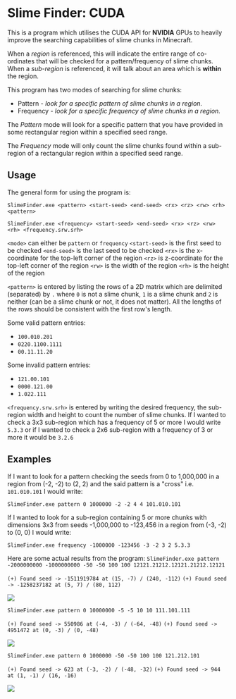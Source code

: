# Slime Finder: CUDA
This is a program which utilises the CUDA API for **NVIDIA** GPUs to heavily improve the searching capabilities of slime chunks in Minecraft.

When a *region* is referenced, this will indicate the entire range of co-ordinates that will be checked for a pattern/frequency of slime chunks. When a *sub-region* is referenced, it will talk about an area which is **within** the region.

This program has two modes of searching for slime chunks:
- Pattern - *look for a specific pattern of slime chunks in a region.*
- Frequency - *look for a specific frequency of slime chunks in a region.*

The *Pattern* mode will look for a specific pattern that you have provided in some rectangular region within a specified seed range.

The *Frequency* mode will only count the slime chunks found within a sub-region of a rectangular region within a specified seed range.

## Usage
The general form for using the program is:

`SlimeFinder.exe <pattern> <start-seed> <end-seed> <rx> <rz> <rw> <rh> <pattern>`

`SlimeFinder.exe <frequency> <start-seed> <end-seed> <rx> <rz> <rw> <rh> <frequency.srw.srh>`

`<mode>` can either be `pattern` or `frequency`
`<start-seed>` is the first seed to be checked
`<end-seed>` is the last seed to be checked
`<rx>` is the x-coordinate for the top-left corner of the region
`<rz>` is z-coordinate for the top-left corner of the region
`<rw>` is the width of the region
`<rh>` is the height of the region

`<pattern>` is entered by listing the rows of a 2D matrix which are delimited (separated) by `.` where `0` is not a slime chunk, `1` is a slime chunk and `2` is neither (can be a slime chunk or not, it does not matter). All the lengths of the rows should be consistent with the first row's length.

Some valid pattern entries:
- `100.010.201`
- `0220.1100.1111`
- `00.11.11.20`

Some invalid pattern entries:
- `121.00.101`
- `0000.121.00`
- `1.022.111`

`<frequency.srw.srh>` is entered by writing the desired frequency, the sub-region width and height to count the number of slime chunks. If I wanted to check a 3x3 sub-region which has a frequency of 5 or more I would write `5.3.3` or if I wanted to check a 2x6 sub-region with a frequency of 3 or more it would be `3.2.6`

## Examples
If I want to look for a pattern checking the seeds from 0 to 1,000,000 in a region from (-2, -2) to (2, 2) and the said pattern is a "cross" i.e. `101.010.101` I would write:

`SlimeFinder.exe pattern 0 1000000 -2 -2 4 4 101.010.101`

If I wanted to look for a sub-region containing 5 or more chunks with dimensions 3x3 from seeds -1,000,000 to -123,456 in a region from (-3, -2) to (0, 0) I would write:

`SlimeFinder.exe frequency -1000000 -123456 -3 -2 3 2 5.3.3`

Here are some actual results from the program:
`SlimeFinder.exe pattern -2000000000 -1000000000 -50 -50 100 100 12121.21212.12121.21212.12121`

`(+) Found seed -> -1511919784 at (15, -7) / (240, -112)`
`(+) Found seed -> -1258237182 at (5, 7) / (80, 112)`

[![](https://i.imgur.com/XNJPZxC.png)](https://i.imgur.com/XNJPZxC.png)

`SlimeFinder.exe pattern 0 10000000 -5 -5 10 10 111.101.111`

`(+) Found seed -> 550986 at (-4, -3) / (-64, -48)`
`(+) Found seed -> 4951472 at (0, -3) / (0, -48)`

[![](https://i.imgur.com/pLfEbwI.png)](https://i.imgur.com/pLfEbwI.png)

`SlimeFinder.exe pattern 0 1000000 -50 -50 100 100 121.212.101`

`(+) Found seed -> 623 at (-3, -2) / (-48, -32)`
`(+) Found seed -> 944 at (1, -1) / (16, -16)`

[![](https://i.imgur.com/7c0TTHl.png)](https://i.imgur.com/7c0TTHl.png)
